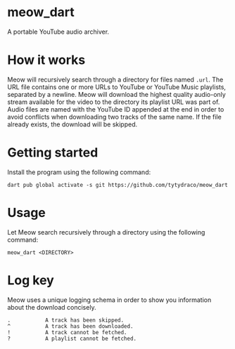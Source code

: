 # meow_dart

A portable YouTube audio archiver.

# How it works

Meow will recursively search through a directory for files named `.url`. The URL file contains one or more URLs to
YouTube or YouTube Music playlists, separated by a newline. Meow will download the highest quality audio-only stream
available for the video to the directory its playlist URL was part of. Audio files are named with the YouTube ID
appended at the end in order to avoid conflicts when downloading two tracks of the same name. If the file already
exists, the download will be skipped.

# Getting started

Install the program using the following command:

`dart pub global activate -s git https://github.com/tytydraco/meow_dart`

# Usage

Let Meow search recursively through a directory using the following command:

`meow_dart <DIRECTORY>`

# Log key

Meow uses a unique logging schema in order to show you information about the download concisely.

```
.           A track has been skipped.
^           A track has been downloaded.
!           A track cannot be fetched.
?           A playlist cannot be fetched.
```
